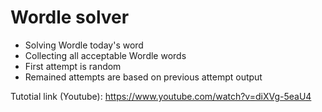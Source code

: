 # Wordle solver 

* Solving Wordle today's word
* Collecting all acceptable Wordle words 
* First attempt is random 
* Remained attempts are based on previous attempt output


Tutotial link (Youtube): https://www.youtube.com/watch?v=diXVg-5eaU4

